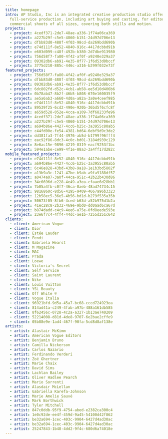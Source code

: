 ```yaml
---
title: homepage
intro: AP Studio, Inc is an integrated creative production studio offering
  full-service production, including art buying and casting, for editorial and
  commercial shoots of all sizes, covering both stills and motion.
projects:
  - project: 4cedf371-2de7-48ae-a336-1f74a06ca369
  - project: a227b29f-c5e5-4860-b151-24d97d706e13
  - project: dfbb83d0-488f-4f03-98cd-da269bdd690b
  - project: e74d111f-8e52-4840-916c-4417dcbbd91b
  - project: e603d099-c48f-492b-b380-2d7dbe913980
  - project: 756d58f7-fa80-4f42-af0f-a9240e329a37
  - project: 09302db6-ab91-4e35-8f77-1f6d53d0bccf
  - project: 3775d210-885c-446c-a316-b299f032e73f
featured_projects:
  - project: 756d58f7-fa80-4f42-af0f-a9240e329a37
  - project: dfbb83d0-488f-4f03-98cd-da269bdd690b
  - project: 09302db6-ab91-4e35-8f77-1f6d53d0bccf
  - project: 6dc802fd-d52c-4cb1-ab58-ee5d10d406b6
  - project: 0b78ab47-8b2f-46b5-b808-670e160035f9
  - project: ae5a6ab3-a660-4d0a-a82a-3a0e4ceef985
  - project: e74d111f-8e52-4840-916c-4417dcbbd91b
  - project: 89539f25-6cd2-490e-920b-36bd5f6cfc8f
  - project: a659d528-052e-4cca-a109-7df68233fe96
  - project: 4cedf371-2de7-48ae-a336-1f74a06ca369
  - project: a227b29f-c5e5-4860-b151-24d97d706e13
  - project: a694b86e-4427-4cc6-b25c-3a3955c80ab5
  - project: c44fd00e-fe54-4381-bd64-6ebf9d9c3de2
  - project: dd381fa3-7f44-4976-ab5d-b1799f96fff4
  - project: eac92f86-8dc3-4c0c-bd01-3184d939c129
  - project: 8e6ac15e-9896-4219-8319-eacf9253f1bc
  - project: 594e1abe-ce99-4f1e-88a3-3a4ff17d282c
mobile_featured_projects:
  - project: e74d111f-8e52-4840-916c-4417dcbbd91b
  - project: a694b86e-4427-4cc6-b25c-3a3955c80ab5
  - project: 6c46e828-43bd-43b8-9a18-1e1b3bd5802f
  - project: a13b9a3c-1241-47be-b9ab-a9fa9188df57
  - project: a0474a07-3a0f-44ca-951c-42b22b430d86
  - project: 34c6696d-e228-4e49-a3ea-cfaae6d28bb1
  - project: 7b05a4fb-c0f7-46ca-8aeb-48ad74734c15
  - project: 9816860c-8d56-4195-9409-4667a96b3323
  - project: 12b58ec5-36e5-4b56-bd1d-b279f535a35b
  - project: 50673f05-8fb6-4ced-b63d-a52b975d1b2a
  - project: 41ec28c8-2b32-469e-9bd0-dd0aad6ca67d
  - project: b874dadd-c4c9-4ee6-a75e-0fd8eede593e
  - project: 23e6f7c4-4ff4-44dc-ae1b-7255d251c642
clients:
  - client: American Vogue
  - client: Dior
  - client: Estée Lauder
  - client: Fendi
  - client: Gabriela Hearst
  - client: M Magazine
  - client: MAC
  - client: Prada
  - client: Loewe
  - client: Victoria's Secret
  - client: Self Service
  - client: Saint Laurent
  - client: Nike
  - client: Louis Vuitton
  - client: YSL Beauty
  - client: Off White ®
  - client: Vogue Italia
  - client: 96921bfd-9d5a-45a7-bc68-cccd724923ea
  - client: 814ad41a-c249-4fab-a97b-488a161db585
  - client: 8f62456c-0728-4c2a-a327-1b13ae740209
  - client: 52214008-d81d-4de8-9707-6e2bae2cffe9
  - client: 05b88e9e-1ad4-467f-90fa-5cd8d8af138e
artists:
  - artist: Alastair McKimm
  - artist: American Vogue Editors
  - artist: Benjamin Bruno
  - artist: Camilla Nickerson
  - artist: Carlos Nazario
  - artist: Ferdinando Verderi
  - artist: Zoë Ghertner
  - artist: Marie Chaix
  - artist: David Sims
  - artist: Lachlan Bailey
  - artist: Oliver Hadlee Pearch
  - artist: Mario Sorrenti
  - artist: Alasdair McLellan
  - artist: Gabriella Karefa-Johnson
  - artist: Marie Amelie Sauvé
  - artist: Mark Borthwick
  - artist: Tyler Mitchell
  - artist: 847c0ddb-95f9-4754-abed-e2382ca300c4
  - artist: 1e0c92de-ee4f-459d-9a45-54100d42f862
  - artist: be32a694-1cec-403c-9904-6427d4ad30ac
  - artist: be32a694-1cec-403c-9904-6427d4ad30ac
  - artist: 25247843-1b48-4dd2-9f4c-680d6a74018e
---
```

